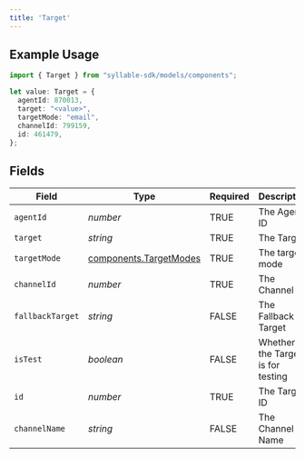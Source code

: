 ```yaml
---
title: 'Target'
---
```


## Example Usage

```typescript
import { Target } from "syllable-sdk/models/components";

let value: Target = {
  agentId: 870013,
  target: "<value>",
  targetMode: "email",
  channelId: 799159,
  id: 461479,
};
```

## Fields

| Field                                                            | Type                                                             | Required                                                         | Description                                                      |
| ---------------------------------------------------------------- | ---------------------------------------------------------------- | ---------------------------------------------------------------- | ---------------------------------------------------------------- |
| `agentId`                                                        | *number*                                                         | TRUE                                               | The Agent ID                                                     |
| `target`                                                         | *string*                                                         | TRUE                                               | The Target                                                       |
| `targetMode`                                                     | [components.TargetModes](/sdk-docs/models/components/targetmodes) | TRUE                                               | The target mode                                                  |
| `channelId`                                                      | *number*                                                         | TRUE                                               | The Channel ID                                                   |
| `fallbackTarget`                                                 | *string*                                                         | FALSE                                               | The Fallback Target                                              |
| `isTest`                                                         | *boolean*                                                        | FALSE                                               | Whether the Target is for testing                                |
| `id`                                                             | *number*                                                         | TRUE                                               | The Target ID                                                    |
| `channelName`                                                    | *string*                                                         | FALSE                                               | The Channel Name                                                 |